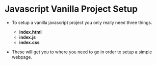 # Javascript Vanilla Project Setup

- To setup a vanilla javascript project you only really need three things.
  - **index.html**
  - **index.js**
  - **index.css**

- These will get you to where you need to go in order to setup a simple webpage.

